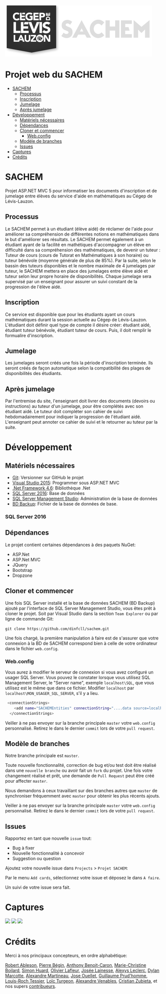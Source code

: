 ![CCL-logo](sachem/Images/logo-cegepBLANC.jpg)![sachem-logo](/sachem/Images/logo-sachemBLANC.jpg)

# Projet web du SACHEM

* [SACHEM](#sachem)
    * [Processus](#processus)
    * [Inscription](#inscription)
    * [Jumelage](#jumelage)
    * [Après jumelage](#après-jumelage)
* [Développement](#développement)
    * [Matériels nécessaires](#matériels-nécessaires)
    * [Dépendances](#dépendances)
    * [Cloner et commencer](#cloner-et-commencer)
        * [Web.config](#webconfig)
    * [Modèle de branches](#modèle-de-branches)
    * [Issues](#issues)
* [Captures](#captures)
* [Crédits](#crédits)
   
# SACHEM

Projet ASP.NET MVC 5 pour informatiser les documents d'inscription et de jumelage entre élèves du service d'aide en mathématiques au Cégep de Lévis-Lauzon.

## Processus

Le SACHEM permet à un étudiant (élève aidé) de réclamer de l'aide pour améliorer sa compréhension de différentes notions en mathématiques dans le but d'améliorer ses résultats. Le SACHEM permet également à un étudiant ayant de la facilité en mathétiques d'accompagner un élève en difficulté dans sa compréhension des mathématiques, de devenir un tuteur : Tuteur de cours (cours de Tutorat en Mathématiques à son horaire) ou tuteur bénévole (moyenne générale de plus de 85%). Par la suite, selon le bassin des tuteurs disponibles et le nombre maximale de 4 jumelages par tuteur, le SACHEM mettera en place des jumelages entre élève aidé et tuteur selon leur propre horaire de disponibilités. Chaque jumelage sera supervisé par un enseignant pour assurer un suivi constant de la progression de l'élève aidé.

## Inscription

Ce service est disponible que pour les étudiants ayant un cours mathématiques durant la session actuelle au Cégep de Lévis-Lauzon. L'étudiant doit définir quel type de compte il désire créer: étudiant aidé, étudiant tuteur bénévole, étudiant tuteur de cours. Puis, il doit remplir le formualire d'inscription.

## Jumelage

Les jumelages seront créés une fois la période d'inscription terminée. Ils seront créés de façon automatique selon la compatibilité des plages de disponibilités des étudiants.


## Après jumelage

Par l'entremise du site, l'enseignant doit livrer des documents (devoirs ou instructions) au tuteur d'un jumelage, pour être complétés avec son étudiant aidé. Le tuteur doit compléter son cahier de suivi hebdomadairement pour indiquer la progression de l'étudiant aidé. L'enseignant peut annoter ce cahier de suivi et le retourner au tuteur par la suite.

# Développement

## Matériels nécessaires

* [Git](http://git-scm.com/book/en/v2/Getting-Started-Installing-Git): Versionner sur GitHub le projet
* [Visual Studio 2015](https://www.visualstudio.com/post-download-vs/?sku=community&clcid=0x409&telem=ga): Programmer sous ASP.NET MVC
* [.Net Framework 4.6](https://www.microsoft.com/en-ca/download/details.aspx?id=48130): Bibliothèque .Net
* [SQL Server 2016](https://www.microsoft.com/en-us/sql-server/sql-server-downloads): Base de données
* [SQL Server Management Studio](https://msdn.microsoft.com/library/mt238290.aspx): Administration de la base de données
* [BD Backup](https://github.com/dinfcll/sachem/blob/master/sachem/BD_Presentation.bak): Fichier de la base de données de base.

### SQL Server 2016

## Dépendances

Le projet contient certaines dépendances à des paquets NuGet:
- ASP.Net
- ASP.Net MVC
- JQuery
- Bootstrap
- Dropzone

## Cloner et commencer

Une fois SQL Server installé et la base de données SACHEM (BD Backup) ajouté par l'interface de SQL Server Management Studio, vous êtes prêt à cloner le projet. Soit par Visual Studio dans la section `Team Explorer` ou par ligne de commande Git:

`git clone https://github.com/dinfcll/sachem.git`

Une fois chargé, la première manipulation à faire est de s'assurer que votre connexion à la BD de SACHEM correspond bien à celle de votre ordinateur dans le fichier `web.config`.

### Web.config

Vous aurez à modifier le serveur de connexion si vous avez configuré un usager SQL Server. Vous pouvez le constater lorsque vous utilisez SQL Management Server, le "Server name", exemple `localhost\SQL`, que vous utilisez est le même que dans ce fichier. Modifier `localhost` par `localhost\MON_USAGER_SQL_SERVER`, s'il y a lieu.

```sh
 <connectionStrings>
    <add name="SACHEMEntities" connectionString="....data source=localhost;...." />
  </connectionStrings>
```

Veiller à ne pas envoyer sur la branche principale `master` votre `web.config` personnalisé. Retirez le dans le dernier `commit` lors de votre `pull request`.

## Modèle de branches

Notre branche principale est `master`.

Toute nouvelle fonctionnalité, correction de bug et/ou test doit être réalisé dans une `nouvelle branche` ou avoir fait un `fork` du projet. Une fois votre changement réalisé et prêt, une demande de `Pull Request` peut être créé pour affecter `master`.

Nous demandons à ceux travaillant sur des branches autres que `master` de synchroniser fréquemment avec `master` pour obtenir les plus récents ajouts.

Veiller à ne pas envoyer sur la branche principale `master` votre `web.config` personnalisé. Retirez le dans le dernier `commit` lors de votre `pull request`.

## Issues

Rapportez en tant que nouvelle `issue` tout:
- Bug à fixer
- Nouvelle fonctionnalité à concevoir
- Suggestion ou question

Ajoutez votre nouvelle issue dans `Projects` > `Projet SACHEM`:

Par le menu `Add cards`, sélectionnez votre issue et déposez le dans `A faire`.

Un suivi de votre issue sera fait.

# Captures

<img width="150" src="https://git.dinf.cll.qc.ca/lainessej/sachem/uploads/95b7a5e0607519d675b55dbb57844558/Inscription_1.PNG"/>
<img width="150" src="https://git.dinf.cll.qc.ca/lainessej/sachem/uploads/72f685881b3f055fea8f958903fb0ab4/MAJ_jumelage_-_d%C3%A9tail_-_jumelage_possible.PNG"/>
<img width="150" src="https://git.dinf.cll.qc.ca/lainessej/sachem/uploads/39d0284b0e52e0551d1baf6bbfbd6da0/rapport_initial_B.PNG"/>

# Crédits

Merci à nos principaux concepteurs, en ordre alphabétique:

[Robert Ableson](#),
[Pierre Bégin](#),
[Anthony Benoit-Caron](https://github.com/Anthobc),
[Marie-Christine Boilard](#),
[Simon Huard](https://github.com/simHuard),
[Olivier Lafleur](https://github.com/olafleur),
[Josée Lainesse](#),
[Alexys Leclerc](https://github.com/LeclercA),
[Dylan Marcotte](https://github.com/FragZServer),
[Alexandre Martineau](https://github.com/AlexandreMartineau),
[Jose Ouellet](https://github.com/jwallet),
[Guillaume Prud'homme](https://github.com/GuillaumePrudhomme),
[Louis-Roch Tessier](https://github.com/louisrochtessier),
[Loïc Turgeon](https://github.com/loicturgeon),
[Alexandre Venables](https://github.com/VenablesAu),
[Cristian Zubieta](https://github.com/cristianzubieta),
et nos supers [contribueurs](https://github.com/dinfcll/sachem/graphs/contributors).
